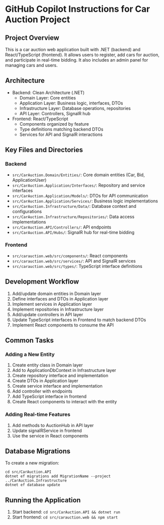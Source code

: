 # GitHub Copilot Instructions for Car Auction Project

## Project Overview
This is a car auction web application built with .NET (backend) and React/TypeScript (frontend). It allows users to register, add cars for auction, and participate in real-time bidding. It also includes an admin panel for managing cars and users.

## Architecture
- Backend: Clean Architecture (.NET)
  - Domain Layer: Core entities
  - Application Layer: Business logic, interfaces, DTOs
  - Infrastructure Layer: Database operations, repositories
  - API Layer: Controllers, SignalR hub
- Frontend: React/TypeScript
  - Components organized by feature
  - Type definitions matching backend DTOs
  - Services for API and SignalR interactions

## Key Files and Directories

### Backend
- `src/CarAuction.Domain/Entities/`: Core domain entities (Car, Bid, ApplicationUser)
- `src/CarAuction.Application/Interfaces/`: Repository and service interfaces
- `src/CarAuction.Application/Models/`: DTOs for API communication
- `src/CarAuction.Application/Services/`: Business logic implementations
- `src/CarAuction.Infrastructure/Data/`: Database context and configurations
- `src/CarAuction.Infrastructure/Repositories/`: Data access implementations
- `src/CarAuction.API/Controllers/`: API endpoints
- `src/CarAuction.API/Hubs/`: SignalR hub for real-time bidding

### Frontend
- `src/carauction.web/src/components/`: React components
- `src/carauction.web/src/services/`: API and SignalR services
- `src/carauction.web/src/types/`: TypeScript interface definitions

## Development Workflow
1. Add/update domain entities in Domain layer
2. Define interfaces and DTOs in Application layer
3. Implement services in Application layer
4. Implement repositories in Infrastructure layer
5. Add/update controllers in API layer
6. Update TypeScript interfaces in Frontend to match backend DTOs
7. Implement React components to consume the API

## Common Tasks

### Adding a New Entity
1. Create entity class in Domain layer
2. Add to ApplicationDbContext in Infrastructure layer
3. Create repository interface and implementation
4. Create DTOs in Application layer
5. Create service interface and implementation
6. Add controller with endpoints
7. Add TypeScript interface in frontend
8. Create React components to interact with the entity

### Adding Real-time Features
1. Add methods to AuctionHub in API layer
2. Update signalRService in frontend
3. Use the service in React components

## Database Migrations
To create a new migration:
```
cd src/CarAuction.API
dotnet ef migrations add MigrationName --project ../CarAuction.Infrastructure
dotnet ef database update
```

## Running the Application
1. Start backend: `cd src/CarAuction.API && dotnet run`
2. Start frontend: `cd src/carauction.web && npm start`
